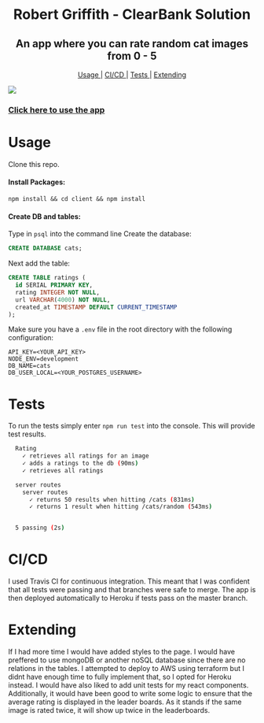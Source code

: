 <h1 align=center>Robert Griffith - ClearBank Solution</h1>

<h2 align=center>An app where you can rate random cat images from 0 - 5</h2>

<div align="center">

[Usage ](#usage) |
[CI/CD ](#CI/CD) |
[Tests ](#Tests) |
[Extending](#extending)

</div>
<img src="https://travis-ci.com/bibbycodes/rate-my-cat.svg?branch=master">

<h3><a href="https://rate-my-cat.herokuapp.com/">Click here to use the app<a></h3>
  
# Usage
Clone this repo.

#### Install Packages:
`npm install && cd client && npm install`
#### Create DB and tables:
Type in `psql` into the command line
Create the database:

```sql
CREATE DATABASE cats;
``` 

Next add the table:
```sql
CREATE TABLE ratings (
  id SERIAL PRIMARY KEY,
  rating INTEGER NOT NULL,
  url VARCHAR(4000) NOT NULL,
  created_at TIMESTAMP DEFAULT CURRENT_TIMESTAMP
);
```

Make sure you have a `.env` file in the root directory with the following configuration:
```
API_KEY=<YOUR_API_KEY>
NODE_ENV=development
DB_NAME=cats
DB_USER_LOCAL=<YOUR_POSTGRES_USERNAME>
```

# Tests

To run the tests simply enter `npm run test` into the console. This will provide test results.

```bash
  Rating
    ✓ retrieves all ratings for an image
    ✓ adds a ratings to the db (90ms)
    ✓ retrieves all ratings

  server routes
    server routes
      ✓ returns 50 results when hitting /cats (831ms)
      ✓ returns 1 result when hitting /cats/random (543ms)


  5 passing (2s)
```

# CI/CD
I used Travis CI for continuous integration. This meant that I was confident that all tests were passing and that branches were safe to merge.
The app is then deployed automatically to Heroku if tests pass on the master branch.


# Extending

If I had more time I would have added styles to the page. I would have preffered to use mongoDB or another noSQL database since there are no relations in the tables. I attempted to deploy to AWS using terraform but I didnt have enough time to fully implement that, so I opted for Heroku instead. I would have also liked to add unit tests for my react components. Additionally, it would have been good to write some logic to ensure that the average rating is displayed in the leader boards. As it stands if the same image is rated twice, it will show up twice in the leaderboards.